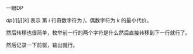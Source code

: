 一眼DP

$dp[i][j][k]$ 表示 第 $i$ 行奇数字符为 $j$，偶数字符为 $k$ 的最小代价。

然后转移也很简单，枚举前一行的两个字符是什么然后直接转移到下一行就行了。

然后记录一下前驱，输出就行。

